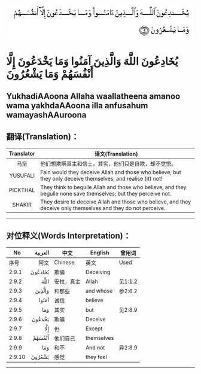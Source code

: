 ![002:009](images/002_009.gif)

#  يُخَادِعُونَ اللَّهَ وَالَّذِينَ آمَنُوا وَمَا يَخْدَعُونَ إِلَّا أَنْفُسَهُمْ وَمَا يَشْعُرُونَ 

## YukhadiAAoona Allaha waallatheena amanoo wama yakhdaAAoona illa anfusahum wamayashAAuroona

## 翻译(Translation)：

| Translator | 译文(Translation)                                            |
|:----------:| ------------------------------------------------------------ |
| 马坚       | 他们想欺瞒真主和信士，其实，他们只是自欺，却不觉悟。         |
| YUSUFALI   | Fain would they deceive Allah and those who believe, but they only deceive themselves, and realise (it) not! |
| PICKTHAL   | They think to beguile Allah and those who believe, and they beguile none save themselves; but they perceive not. |
| SHAKIR     | They desire to deceive Allah and those who believe, and they deceive only themselves and they do not perceive. |

---

## 对位释义(Words Interpretation)：

| No     | العربية | 中文       | English    | 曾用词  |
| ------ | ------: | ---------- | ---------- | ------- |
| 序号   |    阿文 | Chinese    | 英文       | Used    |
| 2:9.1  | يُخَادِعُونَ | 欺骗       | Deceiving  |         |
| 2:9.2  |    اللَّهَ | 安拉，真主 | Allah      | 见1:1.2 |
| 2:9.3  |  وَالَّذِينَ | 和那些     | and whose  | 参2:6.2 |
| 2:9.4  |   آمَنُوا | 诚信       | believe    |         |
| 2:9.5  |     وَمَا | 其实       | but        | 见2:8.9 |
| 2:9.6  |  يَخْدَعُونَ | 欺骗       | Deceive    |         |
| 2:9.7  |     إِلَّا | 但         | Except     |         |
| 2:9.8  |  أَنْفُسَهُمْ | 他们自己   | themselves |         |
| 2:9.9  |     وَمَا | 和不       | And not    | 异2:8.9 |
| 2:9.10 |  يَشْعُرُونَ | 感觉       | they feel  |         |

---
